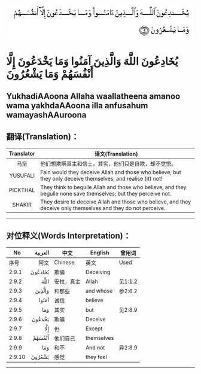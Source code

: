 ![002:009](images/002_009.gif)

#  يُخَادِعُونَ اللَّهَ وَالَّذِينَ آمَنُوا وَمَا يَخْدَعُونَ إِلَّا أَنْفُسَهُمْ وَمَا يَشْعُرُونَ 

## YukhadiAAoona Allaha waallatheena amanoo wama yakhdaAAoona illa anfusahum wamayashAAuroona

## 翻译(Translation)：

| Translator | 译文(Translation)                                            |
|:----------:| ------------------------------------------------------------ |
| 马坚       | 他们想欺瞒真主和信士，其实，他们只是自欺，却不觉悟。         |
| YUSUFALI   | Fain would they deceive Allah and those who believe, but they only deceive themselves, and realise (it) not! |
| PICKTHAL   | They think to beguile Allah and those who believe, and they beguile none save themselves; but they perceive not. |
| SHAKIR     | They desire to deceive Allah and those who believe, and they deceive only themselves and they do not perceive. |

---

## 对位释义(Words Interpretation)：

| No     | العربية | 中文       | English    | 曾用词  |
| ------ | ------: | ---------- | ---------- | ------- |
| 序号   |    阿文 | Chinese    | 英文       | Used    |
| 2:9.1  | يُخَادِعُونَ | 欺骗       | Deceiving  |         |
| 2:9.2  |    اللَّهَ | 安拉，真主 | Allah      | 见1:1.2 |
| 2:9.3  |  وَالَّذِينَ | 和那些     | and whose  | 参2:6.2 |
| 2:9.4  |   آمَنُوا | 诚信       | believe    |         |
| 2:9.5  |     وَمَا | 其实       | but        | 见2:8.9 |
| 2:9.6  |  يَخْدَعُونَ | 欺骗       | Deceive    |         |
| 2:9.7  |     إِلَّا | 但         | Except     |         |
| 2:9.8  |  أَنْفُسَهُمْ | 他们自己   | themselves |         |
| 2:9.9  |     وَمَا | 和不       | And not    | 异2:8.9 |
| 2:9.10 |  يَشْعُرُونَ | 感觉       | they feel  |         |

---
